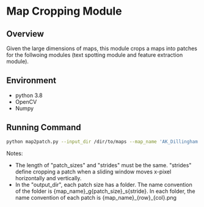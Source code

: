 # Map Cropping Module
## Overview
Given the large dimensions of maps, this module crops a maps into patches for the follwoing modules (text spotting module and feature extraction module).

## Environment
- python 3.8
- OpenCV
- Numpy

## Running Command
```sh
python map2patch.py --input_dir /dir/to/maps --map_name 'AK_Dillingham' --patch_sizes 256 1000 1024 --strides 500 500 500 --output_dir /output/dir/to/cropped/patches
```
Notes: 
- The length of "patch_sizes" and "strides" must be the same. "strides" define cropping a patch when a sliding window moves x-pixel horizontally and vertically.
- In the "output\_dir", each patch size has a folder. The name convention of the folder is {map_name}\_g{patch\_size}\_s{stride}. In each folder, the name convention of each patch is {map_name}\_{row\}_{col}.png

